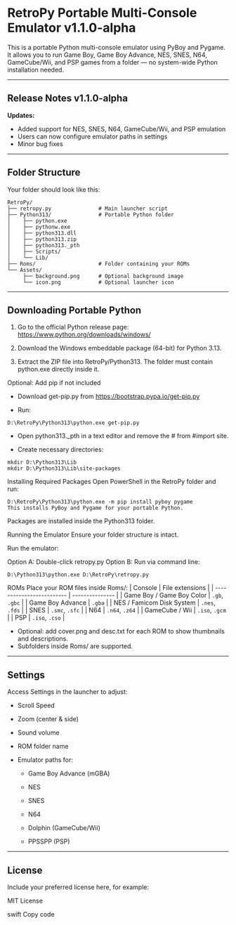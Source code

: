 # RetroPy Portable Multi-Console Emulator v1.1.0-alpha

This is a portable Python multi-console emulator using PyBoy and Pygame.  
It allows you to run Game Boy, Game Boy Advance, NES, SNES, N64, GameCube/Wii, and PSP games from a folder — no system-wide Python installation needed.

***

## Release Notes v1.1.0-alpha

**Updates:**
- Added support for NES, SNES, N64, GameCube/Wii, and PSP emulation
- Users can now configure emulator paths in settings
- Minor bug fixes


***

## Folder Structure

Your folder should look like this:

```text
RetroPy/
├── retropy.py               # Main launcher script
├── Python313/               # Portable Python folder
│    ├── python.exe
│    ├── pythonw.exe
│    ├── python313.dll
│    ├── python313.zip
│    ├── python313._pth
│    ├── Scripts/
│    └── Lib/
├── Roms/                    # Folder containing your ROMs
└── Assets/
     ├── background.png      # Optional background image
     └── icon.png            # Optional launcher icon
```
***
## Downloading Portable Python

1. Go to the official Python release page:
https://www.python.org/downloads/windows/

2. Download the Windows embeddable package (64-bit) for Python 3.13.

3. Extract the ZIP file into RetroPy/Python313.
The folder must contain python.exe directly inside it.

Optional: Add pip if not included

- Download get-pip.py from https://bootstrap.pypa.io/get-pip.py

- Run:
```
D:\RetroPy\Python313\python.exe get-pip.py
```
- Open python313._pth in a text editor and remove the # from #import site.

- Create necessary directories:

```
mkdir D:\Python313\Lib
mkdir D:\Python313\Lib\site-packages
```
Installing Required Packages
Open PowerShell in the RetroPy folder and run:

```
D:\RetroPy\Python313\python.exe -m pip install pyboy pygame
This installs PyBoy and Pygame for your portable Python.
```
Packages are installed inside the Python313 folder.

Running the Emulator
Ensure your folder structure is intact.

Run the emulator:

Option A: Double-click retropy.py
Option B: Run via command line:

```
D:\Python313\python.exe D:\RetroPy\retropy.py
```
ROMs
Place your ROM files inside Roms/:
| Console                   | File extensions |
| ------------------------- | --------------- |
| Game Boy / Game Boy Color | `.gb`, `.gbc`   |
| Game Boy Advance          | `.gba`          |
| NES / Famicom Disk System | `.nes`, `.fds`  |
| SNES                      | `.smc`, `.sfc`  |
| N64                       | `.n64`, `.z64`  |
| GameCube / Wii            | `.iso`, `.gcm`  |
| PSP                       | `.iso`, `.cso`  |


- Optional: add cover.png and desc.txt for each ROM to show thumbnails and descriptions.
- Subfolders inside Roms/ are supported.
***
## Settings
Access Settings in the launcher to adjust:

- Scroll Speed

- Zoom (center & side)

- Sound volume

- ROM folder name

- Emulator paths for:

  - Game Boy Advance (mGBA)

  - NES

  - SNES

  - N64

  - Dolphin (GameCube/Wii)

  - PPSSPP (PSP)
***
## License
Include your preferred license here, for example:

MIT License

swift
Copy code
